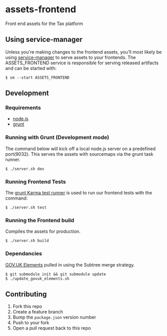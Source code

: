 assets-frontend
===============

Front end assets for the Tax platform


## Using service-manager

Unless you're making changes to the frontend assets, you'll most likely be using [service-manager](https://github.com/hmrc/service-manager) to serve assets to your frontends. The ASSETS_FRONTEND service is responsible for serving released artifacts and can be started with:

```
$ sm --start ASSETS_FRONTEND
```


## Development

### Requirements

* [node.js](http://nodejs.org/download/)
* [grunt](http://gruntjs.com/getting-started#installing-the-cli)


### Running with Grunt (Development mode)

The command below will kick off a local node.js server on a predefined port(9032). This serves the assets with sourcemaps via the grunt task runner.

```
$ ./server.sh dev
```


### Running Frontend Tests

The [grunt Karma test runner](https://github.com/karma-runner/grunt-karma) is used to run our frontend tests with the command:

```
$ ./server.sh test
```


### Running the Frontend build

Compiles the assets for production.

```
$ ./server.sh build
```

### Dependancies

[GOV.UK Elements](https://github.com/alphagov/govuk_elements) pulled in using the Subtree merge strategy.

```
$ git submodule init && git submodule update
$ ./update_govuk_elements.sh

```


## Contributing

1. Fork this repo
2. Create a feature branch
3. Bump the `package.json` version number
4. Push to your fork
5. Open a pull request back to this repo
